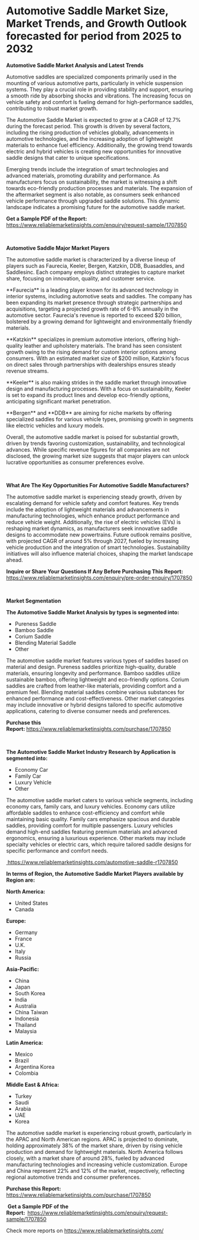 <p><h1>Automotive Saddle Market Size, Market Trends, and Growth Outlook forecasted for period from 2025 to 2032</h1></p><p><strong>Automotive Saddle Market Analysis and Latest Trends</strong></p>
<p><p>Automotive saddles are specialized components primarily used in the mounting of various automotive parts, particularly in vehicle suspension systems. They play a crucial role in providing stability and support, ensuring a smooth ride by absorbing shocks and vibrations. The increasing focus on vehicle safety and comfort is fueling demand for high-performance saddles, contributing to robust market growth.</p><p>The Automotive Saddle Market is expected to grow at a CAGR of 12.7% during the forecast period. This growth is driven by several factors, including the rising production of vehicles globally, advancements in automotive technologies, and the increasing adoption of lightweight materials to enhance fuel efficiency. Additionally, the growing trend towards electric and hybrid vehicles is creating new opportunities for innovative saddle designs that cater to unique specifications.</p><p>Emerging trends include the integration of smart technologies and advanced materials, promoting durability and performance. As manufacturers focus on sustainability, the market is witnessing a shift towards eco-friendly production processes and materials. The expansion of the aftermarket segment is also notable, as consumers seek enhanced vehicle performance through upgraded saddle solutions. This dynamic landscape indicates a promising future for the automotive saddle market.</p></p>
<p><strong>Get a Sample PDF of the Report:&nbsp;</strong> <a href="https://www.reliablemarketinsights.com/enquiry/request-sample/1707850?utm_campaign=3560&utm_medium=2&utm_source=Github&utm_content=ia&utm_term=25032025&utm_id=automotive-saddle">https://www.reliablemarketinsights.com/enquiry/request-sample/1707850</a></p>
<p>&nbsp;</p>
<p><strong>Automotive Saddle Major Market Players</strong></p>
<p><p>The automotive saddle market is characterized by a diverse lineup of players such as Faurecia, Keeler, Bergen, Katzkin, DDB, Buasaddles, and Saddlesinc. Each company employs distinct strategies to capture market share, focusing on innovation, quality, and customer service.</p><p>**Faurecia** is a leading player known for its advanced technology in interior systems, including automotive seats and saddles. The company has been expanding its market presence through strategic partnerships and acquisitions, targeting a projected growth rate of 6-8% annually in the automotive sector. Faurecia's revenue is reported to exceed $20 billion, bolstered by a growing demand for lightweight and environmentally friendly materials.</p><p>**Katzkin** specializes in premium automotive interiors, offering high-quality leather and upholstery materials. The brand has seen consistent growth owing to the rising demand for custom interior options among consumers. With an estimated market size of $200 million, Katzkin's focus on direct sales through partnerships with dealerships ensures steady revenue streams.</p><p>**Keeler** is also making strides in the saddle market through innovative design and manufacturing processes. With a focus on sustainability, Keeler is set to expand its product lines and develop eco-friendly options, anticipating significant market penetration.</p><p>**Bergen** and **DDB** are aiming for niche markets by offering specialized saddles for various vehicle types, promising growth in segments like electric vehicles and luxury models.</p><p>Overall, the automotive saddle market is poised for substantial growth, driven by trends favoring customization, sustainability, and technological advances. While specific revenue figures for all companies are not disclosed, the growing market size suggests that major players can unlock lucrative opportunities as consumer preferences evolve.</p></p>
<p>&nbsp;</p>
<p><strong>What Are The Key Opportunities For Automotive Saddle Manufacturers?</strong></p>
<p><p>The automotive saddle market is experiencing steady growth, driven by escalating demand for vehicle safety and comfort features. Key trends include the adoption of lightweight materials and advancements in manufacturing technologies, which enhance product performance and reduce vehicle weight. Additionally, the rise of electric vehicles (EVs) is reshaping market dynamics, as manufacturers seek innovative saddle designs to accommodate new powertrains. Future outlook remains positive, with projected CAGR of around 5% through 2027, fueled by increasing vehicle production and the integration of smart technologies. Sustainability initiatives will also influence material choices, shaping the market landscape ahead.</p></p>
<p><strong>Inquire or Share Your Questions If Any Before Purchasing This Report:</strong> <a href="https://www.reliablemarketinsights.com/enquiry/pre-order-enquiry/1707850?utm_campaign=3560&utm_medium=2&utm_source=Github&utm_content=ia&utm_term=25032025&utm_id=automotive-saddle">https://www.reliablemarketinsights.com/enquiry/pre-order-enquiry/1707850</a></p>
<p>&nbsp;</p>
<p><strong>Market Segmentation</strong></p>
<p><strong>The Automotive Saddle Market Analysis by types is segmented into:</strong></p>
<p><ul><li>Pureness Saddle</li><li>Bamboo Saddle</li><li>Corium Saddle</li><li>Blending Material Saddle</li><li>Other</li></ul></p>
<p><p>The automotive saddle market features various types of saddles based on material and design. Pureness saddles prioritize high-quality, durable materials, ensuring longevity and performance. Bamboo saddles utilize sustainable bamboo, offering lightweight and eco-friendly options. Corium saddles are crafted from leather-like materials, providing comfort and a premium feel. Blending material saddles combine various substances for enhanced performance and cost-effectiveness. Other market categories may include innovative or hybrid designs tailored to specific automotive applications, catering to diverse consumer needs and preferences.</p></p>
<p><strong>Purchase this Report:&nbsp;</strong><a href="https://www.reliablemarketinsights.com/purchase/1707850?utm_campaign=3560&utm_medium=2&utm_source=Github&utm_content=ia&utm_term=25032025&utm_id=automotive-saddle">https://www.reliablemarketinsights.com/purchase/1707850</a></p>
<p>&nbsp;</p>
<p><strong>The Automotive Saddle Market Industry Research by Application is segmented into:</strong></p>
<p><ul><li>Economy Car</li><li>Family Car</li><li>Luxury Vehicle</li><li>Other</li></ul></p>
<p><p>The automotive saddle market caters to various vehicle segments, including economy cars, family cars, and luxury vehicles. Economy cars utilize affordable saddles to enhance cost-efficiency and comfort while maintaining basic quality. Family cars emphasize spacious and durable saddles, providing comfort for multiple passengers. Luxury vehicles demand high-end saddles featuring premium materials and advanced ergonomics, ensuring a luxurious experience. Other markets may include specialty vehicles or electric cars, which require tailored saddle designs for specific performance and comfort needs.</p></p>
<p><a href="https://www.reliablemarketinsights.com/automotive-saddle-r1707850?utm_campaign=3560&utm_medium=2&utm_source=Github&utm_content=ia&utm_term=25032025&utm_id=automotive-saddle">&nbsp;https://www.reliablemarketinsights.com/automotive-saddle-r1707850</a></p>
<p><strong>In terms of Region, the Automotive Saddle Market Players available by Region are:</strong></p>
<p>
    <p> <strong> North America: </strong>
        <ul>
            <li>United States</li>
            <li>Canada</li>
        </ul>
        </p> 
    <p> <strong> Europe: </strong>
        <ul>
            <li>Germany</li>
            <li>France</li>
            <li>U.K.</li>
            <li>Italy</li>
            <li>Russia</li>
        </ul>
        </p> 
    <p> <strong> Asia-Pacific: </strong>
        <ul>
            <li>China</li>
            <li>Japan</li>
            <li>South Korea</li>
            <li>India</li>
            <li>Australia</li>
            <li>China Taiwan</li>
            <li>Indonesia</li>
            <li>Thailand</li>
            <li>Malaysia</li>
        </ul>
        </p> 
    <p> <strong> Latin America: </strong>
        <ul>
            <li>Mexico</li>
            <li>Brazil</li>
            <li>Argentina Korea</li>
            <li>Colombia</li>
        </ul>
        </p> 
    <p> <strong> Middle East & Africa: </strong>
        <ul>
            <li>Turkey</li>
            <li>Saudi</li>
            <li>Arabia</li>
            <li>UAE</li>
            <li>Korea</li>
        </ul>
    </p>
    </p>
<p><p>The automotive saddle market is experiencing robust growth, particularly in the APAC and North American regions. APAC is projected to dominate, holding approximately 38% of the market share, driven by rising vehicle production and demand for lightweight materials. North America follows closely, with a market share of around 28%, fueled by advanced manufacturing technologies and increasing vehicle customization. Europe and China represent 22% and 12% of the market, respectively, reflecting regional automotive trends and consumer preferences.</p></p>
<p><strong>Purchase this Report: </strong><a href="https://www.reliablemarketinsights.com/purchase/1707850?utm_campaign=3560&utm_medium=2&utm_source=Github&utm_content=ia&utm_term=25032025&utm_id=automotive-saddle">https://www.reliablemarketinsights.com/purchase/1707850</a></p>
<p>&nbsp;<strong>Get a Sample PDF of the Report:&nbsp;&nbsp;</strong><a href="https://www.reliablemarketinsights.com/enquiry/request-sample/1707850?utm_campaign=3560&utm_medium=2&utm_source=Github&utm_content=ia&utm_term=25032025&utm_id=automotive-saddle">https://www.reliablemarketinsights.com/enquiry/request-sample/1707850</a></p>
<p><strong></strong></p>
<p>Check more reports on <a href="https://www.reliablemarketinsights.com/?utm_campaign=3560&utm_medium=2&utm_source=Github&utm_content=ia&utm_term=25032025&utm_id=automotive-saddle">https://www.reliablemarketinsights.com/</a></p>